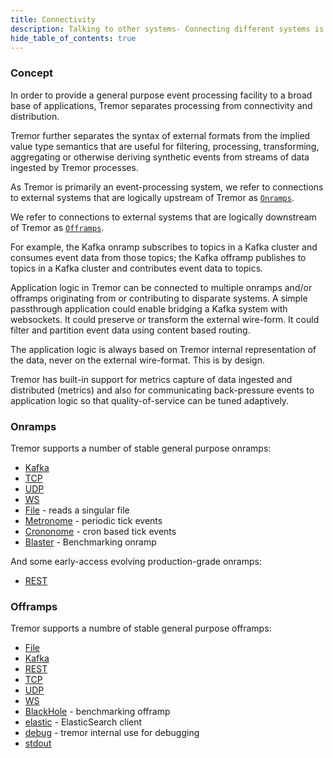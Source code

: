 ```yaml
---
title: Connectivity
description: Talking to other systems- Connecting different systems is an integral part of Tremor.
hide_table_of_contents: true
---
```


### Concept

In order to provide a general purpose event processing facility to a broad base
of applications, Tremor separates processing from connectivity and distribution.

Tremor further separates the syntax of external formats from the implied value type semantics that are useful for filtering, processing, transforming, aggregating or otherwise deriving synthetic events from streams of data ingested by Tremor processes.

As Tremor is primarily an event-processing system, we refer to connections to external systems that are logically upstream of Tremor as [`Onramps`](#h-onramps).

We refer to connections to external systems that are logically downstream of Tremor as [`Offramps`](#h-offramps).

For example, the Kafka onramp subscribes to topics in a Kafka cluster and consumes event data from those topics; the Kafka offramp publishes to topics in a Kafka cluster and contributes event data to topics.

Application logic in Tremor can be connected to multiple onramps and/or offramps originating from or contributing to disparate systems. A simple passthrough application could enable bridging a Kafka system with websockets. It could preserve or transform the external wire-form. It could filter and partition event data using content based routing.

The application logic is always based on Tremor internal representation of the data, never on the external wire-format. This is by design.

Tremor has built-in support for metrics capture of data ingested and distributed (metrics) and also for communicating back-pressure events to application logic so that quality-of-service can be tuned adaptively.

### Onramps

Tremor supports a number of stable general purpose onramps:

* [Kafka](/docs/artefacts/onramps/#kafka)
* [TCP](/docs/artefacts/onramps/#TCP)
* [UDP](/docs/artefacts/onramps/#udp)
* [WS](/docs/artefacts/onramps/#WS)
* [File](/docs/artefacts/onramps/#File) - reads a singular file
* [Metronome](/docs/artefacts/onramps/#metronome) - periodic tick events
* [Crononome](/docs/artefacts/onramps/#crononome) - cron based tick events
* [Blaster](/docs/artefacts/onramps/#blaster) - Benchmarking onramp

And some early-access evolving production-grade onramps:

* [REST](/docs/artefacts/onramps/#REST)

### Offramps

Tremor supports a numbre of stable general purpose offramps:

* [File](/docs/artefacts/offramps/#File)
* [Kafka](/docs/artefacts/offramps/#Kafka)
* [REST](/docs/artefacts/offramps/#REST)
* [TCP](/docs/artefacts/offramps/#TCP)
* [UDP](/docs/artefacts/offramps/#UDP)
* [WS](/docs/artefacts/offramps/#WS)
* [BlackHole](/docs/artefacts/offramps/#REST) - benchmarking offramp
* [elastic](/docs/artefacts/offramps/#elastic) - ElasticSearch client
* [debug](/docs/artefacts/offramps/#REST) - tremor internal use for debugging
* [stdout](/docs/artefacts/offramps/#stdout)

